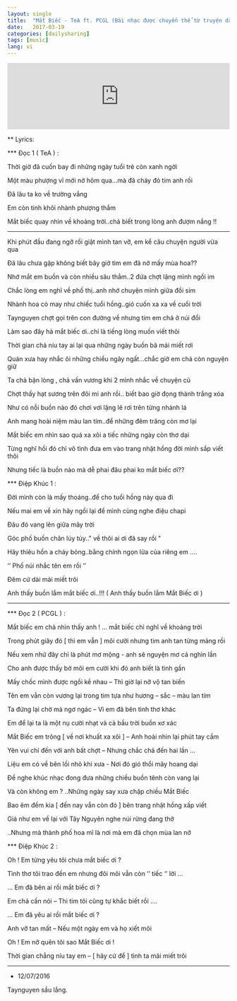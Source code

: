 ```yaml
---
layout: single
title:  "Mắt Biếc - TeA ft. PCGL (Bài nhạc được chuyển thể từ truyện dài của T.G Nguyễn Nhật Ánh)"
date:   2017-03-19
categories: [dailysharing]
tags: [music]
lang: vi
---
```


<iframe width="100%" src="https://www.youtube.com/embed/QDY4Gy_4eYw" frameborder="0" allowfullscreen></iframe>

** Lyrics:

*** Đọc 1 ( TeA ) :

Thời giờ đã cuốn bay đi những ngày tuổi trẻ còn xanh ngời

Một màu phượng vĩ mới nở hôm qua...mà đã cháy đỏ tim anh rồi

Đã lâu ta ko về trường vắng

Em còn tinh khôi nhành phượng thắm

Mắt biếc quay nhìn về khoảng trời..chả biết trong lòng anh đượm nắng !!

-------------------------

Khi phút đầu đang ngỡ rồi giật mình tan vỡ, em kể câu chuyện người vừa qua

Đã lâu chưa gặp không biết bây giờ tim em đã nở mấy mùa hoa??

Nhớ mắt em buồn và còn nhiều sâu thẳm..2 đứa chợt lặng mình ngồi im

Chắc lòng em nghĩ về phố thị..anh nhớ chuyện mình giữa đồi sim

Nhành hoa cỏ may như chiếc tuổi hồng..gió cuốn xa xa về cuối trời

Taynguyen chợt gọi trên con đường về nhưng tim em chả ở núi đồi

Làm sao đây hả mắt biếc ơi..chỉ là tiếng lòng muốn viết thôi

Thời gian chả níu tay ai lại qua những ngày buồn bã mải miết rơi

Quán xưa hay nhắc ôi những chiều ngây ngất...chắc giờ em chả còn nguyện giữ

Ta chả bận lòng , chả vấn vương khi 2 mình nhắc về chuyện cũ

Chợt thấy hạt sương trên đôi mi anh rồi.. biết bao giờ đọng thành trắng xóa 

Như có nỗi buồn nào đó chơi vơi lặng lẽ rơi trên từng nhánh lá 

Anh mang hoài niệm màu lan tím..để những đêm trăng còn mơ lại

Mắt biếc em nhìn sao quá xa xôi a tiếc những ngày còn thơ dại

Từng nghĩ hồi đó chỉ vô tình đưa em vào trang nhật hồng đời mình sắp viết thôi

Nhưng tiếc là buồn nào mà dễ phai đâu phai ko mắt biếc ơi??


*** Điệp Khúc 1 :

Đời mình còn là mấy thoáng..để cho tuổi hồng này qua đi

Nếu mai em về xin hãy ngồi lại để mình cùng nghe điệu chapi

Đâu đó vang lên giữa mây trời

Góc phố buồn chân lúy túy.." về thôi ai ơi đã say rồi "

Hãy thiêu hồn a cháy bỏng..bằng chính ngọn lửa của riêng em ....

‘’ Phố núi nhắc tên em rồi ‘’

Đêm cứ dài mải miết trôi

Anh thấy buồn lắm mắt biếc ơi..!!! ( Anh thấy buồn lắm Mắt Biếc ơi )

--------------------------------

*** Đọc 2 ( PCGL ) :

Mắt biếc em chả nhìn thấy anh ! ... mắt biếc chỉ nghĩ về khoảng trời

Trong phút giây đó [ thì em vẫn ] môi cười nhưng tim anh tan từng mảng rồi

Nếu xem nhứ đây chỉ là phút mơ mộng - anh sẽ nguyện mơ cả nghìn lần

Cho anh được thấy bờ môi em cười khi đó anh biết là tình gần

Mấy chốc mình được ngồi kề nhau – Thì giờ lại nỡ vộ tan biến

Tên em vẫn còn vương lại trong tim tựa như hương – sắc – màu lan tím

Ta đứng lại chờ mà ngơ ngác – Vì em đã bên tình thơ khác

Em để lại ta là một nụ cười nhạt và cả bầu trời buồn xơ xác

Mắt Biếc em trông [ về nơi khuất xa xôi ] – Anh hoài nhìn lại phút tay cầm

Yên vui chỉ đến với anh bất chợt – Nhưng chắc chả đến hai lần ...

Liệu em có về bên lối nhỏ khi xưa - Nơi đó gió thổi mây hoang dại

Để nghe khúc nhạc đong đưa những chiều buồn tênh còn vang lại

Và còn không em ? ..Những ngày say xưa chập chiều Mắt Biếc

Bao êm đềm kia [ đến nay vẫn còn đó ] bên trang nhật hồng xấp viết

Giá như em về lại với Tây Nguyên nghe núi rừng đang thở

..Nhưng mà thành phố hoa mĩ là nơi mà em đã chọn mùa lan nở

*** Điệp Khúc 2 :

Oh ! Em từng yêu tôi chưa mắt biếc ơi ?

Tình thơ tôi trao đến em nhưng đôi môi vẫn còn ‘’ tiếc ‘’ lời ...

... Em đã bên ai rồi mắt biếc ơi ?

Em chả cần nói – Thi tim tôi cũng tự khắc biết rồi ....

... Em đã yêu ai rồi mắt biếc ơi ?

Anh vỡ tan mất – Nếu một ngày em và họ xiết môi

Oh ! Em nỡ quên tôi sao Mắt Biếc ơi !

Thời gian chẳng níu tay em – [ hãy cứ để ] tình ta mãi miết trôi

***

- 12/07/2016

Taynguyen sầu lắng.
